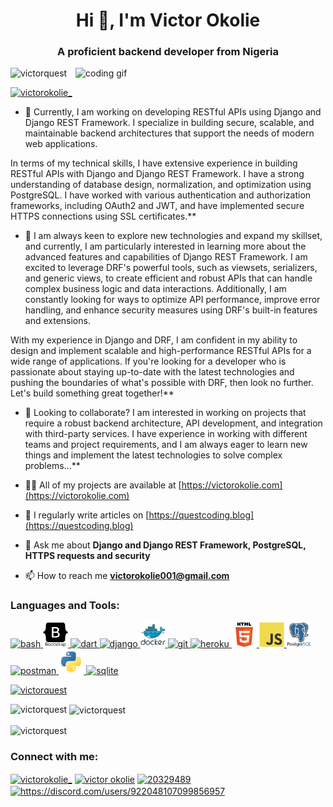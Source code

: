 <h1 align="center">Hi 👋, I'm Victor Okolie</h1>
<h3 align="center">A proficient backend developer from Nigeria</h3>
<img src="https://i.pinimg.com/originals/e8/f4/53/e8f453469a3ec97ecd354df465d73913.gif" width="400px" align="right" alt="coding gif">

<p align="left"> <img src="https://komarev.com/ghpvc/?username=victorquest&label=Profile%20views&color=0e75b6&style=flat" alt="victorquest" /> </p>


<p align="left"> <a href="https://twitter.com/victorokolie_" target="blank"><img src="https://img.shields.io/twitter/follow/victorokolie_?logo=twitter&style=for-the-badge" alt="victorokolie_" /></a> </p>

- 🔭 Currently, I am working on developing RESTful APIs using Django and Django REST Framework. I specialize in building secure, scalable, and maintainable backend architectures that support the needs of modern web applications.
 
 In terms of my technical skills, I have extensive experience in building RESTful APIs with Django and Django REST Framework. I have a strong understanding of database design, normalization, and optimization using PostgreSQL. I have worked with various authentication and authorization frameworks, including OAuth2 and JWT, and have implemented secure HTTPS connections using SSL certificates.**

- 🌱 I am always keen to explore new technologies and expand my skillset, and currently, I am particularly interested in learning more about the advanced features and capabilities of Django REST Framework. I am excited to leverage DRF's powerful tools, such as viewsets, serializers, and generic views, to create efficient and robust APIs that can handle complex business logic and data interactions. Additionally, I am constantly looking for ways to optimize API performance, improve error handling, and enhance security measures using DRF's built-in features and extensions. 
 
 With my experience in Django and DRF, I am confident in my ability to design and implement scalable and high-performance RESTful APIs for a wide range of applications. If you're looking for a developer who is passionate about staying up-to-date with the latest technologies and pushing the boundaries of what's possible with DRF, then look no further. Let's build something great together!**

- 👯 Looking to collaborate? I am interested in working on projects that require a robust backend architecture, API development, and integration with third-party services. I have experience in working with different teams and project requirements, and I am always eager to learn new things and implement the latest technologies to solve complex problems...**

- 👨‍💻 All of my projects are available at [https://victorokolie.com](https://victorokolie.com)

- 📝 I regularly write articles on [https://questcoding.blog](https://questcoding.blog)

- 💬 Ask me about **Django and Django REST Framework, PostgreSQL, HTTPS requests and security**

- 📫 How to reach me **victorokolie001@gmail.com**


<h3 align="left">Languages and Tools:</h3>
<p align="left"> <a href="https://www.gnu.org/software/bash/" target="_blank" rel="noreferrer"> <img src="https://www.vectorlogo.zone/logos/gnu_bash/gnu_bash-icon.svg" alt="bash" width="40" height="40"/> </a> <a href="https://getbootstrap.com" target="_blank" rel="noreferrer"> <img src="https://raw.githubusercontent.com/devicons/devicon/master/icons/bootstrap/bootstrap-plain-wordmark.svg" alt="bootstrap" width="40" height="40"/> </a> <a href="https://dart.dev" target="_blank" rel="noreferrer"> <img src="https://www.vectorlogo.zone/logos/dartlang/dartlang-icon.svg" alt="dart" width="40" height="40"/> </a> <a href="https://www.djangoproject.com/" target="_blank" rel="noreferrer"> <img src="https://cdn.worldvectorlogo.com/logos/django.svg" alt="django" width="40" height="40"/> </a> <a href="https://www.docker.com/" target="_blank" rel="noreferrer"> <img src="https://raw.githubusercontent.com/devicons/devicon/master/icons/docker/docker-original-wordmark.svg" alt="docker" width="40" height="40"/> </a> <a href="https://git-scm.com/" target="_blank" rel="noreferrer"> <img src="https://www.vectorlogo.zone/logos/git-scm/git-scm-icon.svg" alt="git" width="40" height="40"/> </a> <a href="https://heroku.com" target="_blank" rel="noreferrer"> <img src="https://www.vectorlogo.zone/logos/heroku/heroku-icon.svg" alt="heroku" width="40" height="40"/> </a> <a href="https://www.w3.org/html/" target="_blank" rel="noreferrer"> <img src="https://raw.githubusercontent.com/devicons/devicon/master/icons/html5/html5-original-wordmark.svg" alt="html5" width="40" height="40"/> </a> <a href="https://developer.mozilla.org/en-US/docs/Web/JavaScript" target="_blank" rel="noreferrer"> <img src="https://raw.githubusercontent.com/devicons/devicon/master/icons/javascript/javascript-original.svg" alt="javascript" width="40" height="40"/> </a> <a href="https://www.postgresql.org" target="_blank" rel="noreferrer"> <img src="https://raw.githubusercontent.com/devicons/devicon/master/icons/postgresql/postgresql-original-wordmark.svg" alt="postgresql" width="40" height="40"/> </a> <a href="https://postman.com" target="_blank" rel="noreferrer"> <img src="https://www.vectorlogo.zone/logos/getpostman/getpostman-icon.svg" alt="postman" width="40" height="40"/> </a> <a href="https://www.python.org" target="_blank" rel="noreferrer"> <img src="https://raw.githubusercontent.com/devicons/devicon/master/icons/python/python-original.svg" alt="python" width="40" height="40"/> </a> <a href="https://www.sqlite.org/" target="_blank" rel="noreferrer"> <img src="https://www.vectorlogo.zone/logos/sqlite/sqlite-icon.svg" alt="sqlite" width="40" height="40"/> </a> </p>

<p align="left"> <a href="https://github.com/ryo-ma/github-profile-trophy"><img src="https://github-profile-trophy.vercel.app/?username=victorquest" alt="victorquest" /></a> </p>

<p><img align="left" src="https://github-readme-stats.vercel.app/api/top-langs?username=victorquest&show_icons=true&locale=en&layout=compact" alt="victorquest" /></p>

<p>&nbsp;<img align="center" src="https://github-readme-stats.vercel.app/api?username=victorquest&show_icons=true&locale=en" alt="victorquest" /></p>

<p><img align="center" src="https://github-readme-streak-stats.herokuapp.com/?user=victorquest&" alt="victorquest" /></p>


<h3 align="left">Connect with me:</h3>
<p align="left">
<a href="https://twitter.com/victorokolie_" target="blank"><img align="center" src="https://raw.githubusercontent.com/rahuldkjain/github-profile-readme-generator/master/src/images/icons/Social/twitter.svg" alt="victorokolie_" height="30" width="40" /></a>
<a href="https://linkedin.com/in/victor okolie" target="blank"><img align="center" src="https://raw.githubusercontent.com/rahuldkjain/github-profile-readme-generator/master/src/images/icons/Social/linked-in-alt.svg" alt="victor okolie" height="30" width="40" /></a>
<a href="https://stackoverflow.com/users/20329489" target="blank"><img align="center" src="https://raw.githubusercontent.com/rahuldkjain/github-profile-readme-generator/master/src/images/icons/Social/stack-overflow.svg" alt="20329489" height="30" width="40" /></a>
<a href="https://discord.com/users/922048107099856957" target="blank"><img align="center" src="https://raw.githubusercontent.com/rahuldkjain/github-profile-readme-generator/master/src/images/icons/Social/discord.svg" alt="https://discord.com/users/922048107099856957" height="40" width="40" /></a>
